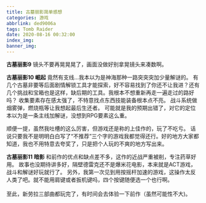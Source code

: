 ```yaml
---
title: 古墓丽影简单感想
categories: 游戏
abbrlink: ded9006a
tags: Tomb Raider
date: 2020-08-16 00:32:00
index_img:
banner_img:
---
```

**古墓丽影9**
镜头不要再晃晃晃了，画面没做好别拿晃镜头来凑数啊。

**古墓丽影10 崛起**
竟然有支线...我本以为是神海那种一路突突突加少量解谜的。
有几个古墓非要等后面剧情解锁工具才能探索，好不容易找到了你还不让我进？还有几个挑战和宝箱也是这样，缺后期的工具。我根本不想重新再走一遍走过的路好吗？
收集要素存在感太强了，不特意找点东西技能装备根本点不亮。
战斗系统做烟雾弹，燃烧瓶等让我想起最后生还者。
可能就是我的预期出错了，对它的定位本以为是一条主线加解谜，没想到RPG要素这么重。

顺便一提，虽然我吐槽的这么厉害，但游戏还是称的上佳作的，玩了不吃亏。
话说只要我不是明明白白写了“不推荐”三个字的游戏我都觉得还行。好的地方大家都知道，我也不用特意去夸奖了，只是把个人玩的不爽的地方写出来。

**古墓丽影11 暗影**
和前作的优点和缺点差不多，这作的近战严重被削，专注药草好用。
故事也没期待讲多好，隔壁德雷克还不是爆米花电影，本来就是ACT游戏，战斗和解谜好玩就行了。
另外，我第一次见到用按摇杆加速的游戏，这操作太反人类了吧。就不能用肩键或者扳机键吗，四个按键随便选一个也行啊。
<br><br>
至此，新劳拉三部曲都玩完了，有时间会去体验一下前作（虽然可能性不大)。